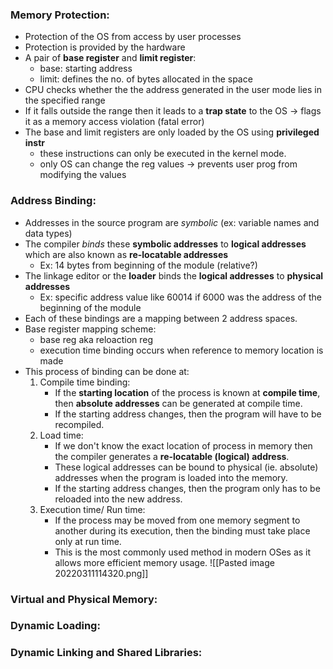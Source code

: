 ### Memory Protection:
- Protection of the OS from access by user processes
- Protection is provided by the hardware
- A pair of **base register** and **limit register**:
	- base: starting address
	- limit: defines the no. of bytes allocated in the space
- CPU checks whether the the address generated in the user mode lies in the specified range
- If it falls outside the range then it leads to a **trap state** to the OS -> flags it as a memory access violation (fatal error)
- The base and limit registers are only loaded by the OS using **privileged instr** 
	- these instructions can only be executed in the kernel mode.
	- only OS can change the reg values -> prevents user prog from modifying the values


### Address Binding:
- Addresses in the source program are *symbolic* (ex: variable names and data types)
- The compiler *binds* these **symbolic addresses** to **logical addresses** which are also known as **re-locatable addresses** 
	- Ex: 14 bytes from beginning of the module (relative?)
- The linkage editor or the **loader** binds the **logical addresses** to **physical addresses**
	- Ex: specific address value like 60014 if 6000 was the address of the beginning of the module
- Each of these bindings are a mapping between 2 address spaces.
- Base register mapping scheme:
	- base reg aka reloaction reg
	- execution time binding occurs when reference to memory location is made
- This process of binding can be done at:
	1. Compile time binding:
		- If the **starting location** of the process is known at **compile time**, then **absolute addresses** can be generated at compile time.
		- If the starting address changes, then the program will have to be recompiled.
	2. Load time:
		- If we don't know the exact location of process in memory then the compiler generates a **re-locatable (logical) address**.
		- These logical addresses can be bound to physical (ie. absolute) addresses when the program is loaded into the memory. 
		- If the starting address changes, then the program only has to be reloaded into the new address.
	3. Execution time/ Run time:
		- If the process may be moved from one memory segment to another during its execution, then the binding must take place only at run time.
		- This is the most commonly used method in modern OSes as it allows more efficient memory usage.
![[Pasted image 20220311114320.png]]

### Virtual and Physical Memory:

### Dynamic Loading:

### Dynamic Linking and Shared Libraries:

